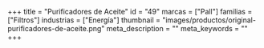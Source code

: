 +++
title = "Purificadores de Aceite"
id = "49"
marcas = ["Pall"]
familias = ["Filtros"]
industrias = ["Energía"]
thumbnail = "images/productos/original-purificadores-de-aceite.png"
meta_description = ""
meta_keywords = ""
+++
